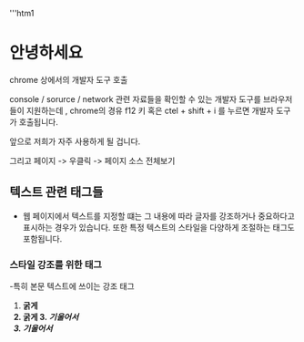 

'''htm1
<h1>안녕하세요</h1>
<! -- 주석 기호
다중 주석도 마찬가지
그런데 저희는 IDE / text editor 상에서 그냥 ctrl + 해서 주석을
처리합시다 

## chrome 상에서의 개발자 도구 호출
console / sorurce / network 관련 자료들을 확인할 수 있는 개발자
도구를 브라우저들이 지원하는데 , chrome의 경유 f12 키 혹은 ctel + 
shift + i 를 누르면 개발자 도구가 호출됩니다.

앞으로 저희가 자주 사용하게 될 겁니다.

그리고 페이지 -> 우클릭 -> 페이지 소스 전체보기

## 텍스트 관련 태그들

- 웹 페이지에서 텍스트를 지정할 떄는 그 내용에 따라 글자를 강조하거나
중요하다고 표시하는 경우가 있습니다. 또한 특정 텍스트의 스타일을
다양하게 조절하는 태그도 포함됩니다.

### 스타일 강조를 위한 태그
-특히 본문 텍스트에 쓰이는 강조 태그
1. <b> 굵게
2. <strong> 굵게
3.<i> 기울어서
4. <em> 기울어서
